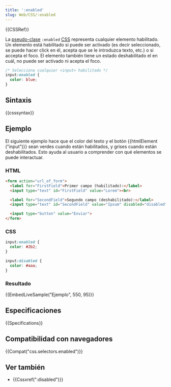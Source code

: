 ```yaml
---
title: ':enabled'
slug: Web/CSS/:enabled
---
```


{{CSSRef}}

La [pseudo-clase](/es/docs/Web/CSS/Pseudo-classes) `:enabled` [CSS](/es/docs/Web/CSS) representa cualquier elemento habilitado. Un elemento está habilitado si puede ser activado (es decir seleccionado, se puede hacer click en él, acepta que se le introduzca texto, etc.) o si accepta el foco. El elemento también tiene un estado deshabilitado el en cuál, no puede ser activado ni acepta el foco.

```css
/* Selecciona cualquier <input> habilitado */
input:enabled {
  color: blue;
}
```

## Sintaxis

{{csssyntax}}

## Ejemplo

El siguiente ejemplo hace que el color del texto y el botón {{htmlElement ("input")}} sean verdes cuando están habilitados, y grises cuando están deshabilitados. Esto ayuda al usuario a comprender con qué elementos se puede interactuar.

### HTML

```html
<form action="url_of_form">
  <label for="FirstField">Primer campo (habilitado):</label>
  <input type="text" id="FirstField" value="Lorem"><br>

  <label for="SecondField">Segundo campo (deshabilitado):</label>
  <input type="text" id="SecondField" value="Ipsum" disabled="disabled"><br>

  <input type="button" value="Enviar">
</form>
```

### CSS

```css
input:enabled {
  color: #2b2;
}

input:disabled {
  color: #aaa;
}
```

### Resultado

{{EmbedLiveSample("Ejemplo", 550, 95)}}

## Especificaciones

{{Specifications}}

## Compatibilidad con navegadores

{{Compat("css.selectors.enabled")}}

## Ver también

- {{Cssxref(":disabled")}}

